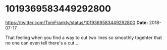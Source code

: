 # 1019369583449292800
https://twitter.com/TomFrankly/status/1019369583449292800
**Date:** 2018-07-17

That feeling when you find a way to cut two lines so smoothly togehter that no one can even tell there's a cut...
